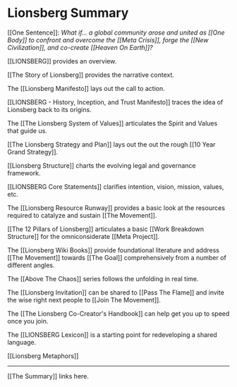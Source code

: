 # Lionsberg Summary 

[[One Sentence]]: *What if... a global community arose and united as [[One Body]] to confront and overcome the [[Meta Crisis]], forge the [[New Civilization]], and co-create [[Heaven On Earth]]?*  

[[LIONSBERG]] provides an overview. 

[[The Story of Lionsberg]] provides the narrative context. 

The [[Lionsberg Manifesto]] lays out the call to action. 

[[LIONSBERG - History, Inception, and Trust Manifesto]] traces the idea of Lionsberg back to its origins. 

The [[The Lionsberg System of Values]] articulates the Spirit and Values that guide us.  

[[The Lionsberg Strategy and Plan]] lays out the out the rough [[10 Year Grand Strategy]].   

[[Lionsberg Structure]] charts the evolving legal and governance framework.   

[[LIONSBERG Core Statements]] clarifies intention, vision, mission, values, etc. 

The [[Lionsberg Resource Runway]] provides a basic look at the resources required to catalyze and sustain [[The Movement]].  

[[The 12 Pillars of Lionsberg]] articulates a basic [[Work Breakdown Structure]] for the omniconsiderate [[Meta Project]].  

The [[Lionsberg Wiki Books]] provide foundational literature and address [[The Movement]] towards [[The Goal]] comprehensively from a number of different angles. 

The [[Above The Chaos]] series follows the unfolding in real time. 

The [[Lionsberg Invitation]] can be shared to [[Pass The Flame]] and invite the wise right next people to [[Join The Movement]]. 

The [[The Lionsberg Co-Creator's Handbook]] can help get you up to speed once you join. 

The [[LIONSBERG Lexicon]] is a starting point for redeveloping a shared language.  

[[Lionsberg Metaphors]] 

___
[[The Summary]] links here. 
